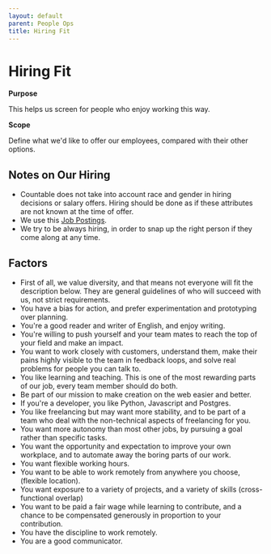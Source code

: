 ```yaml
---
layout: default
parent: People Ops
title: Hiring Fit
---
```


# Hiring Fit

**Purpose**

This helps us screen for people who enjoy working this way.

**Scope**

Define what we'd like to offer our employees, compared with their other options.

## Notes on Our Hiring

  - Countable does not take into account race and gender in hiring
    decisions or salary offers. Hiring should be done as if these
    attributes are not known at the time of offer.
  - We use this [Job Postings](JOB_POSTINGS.md).
  - We try to be always hiring, in order to snap up the right person if
    they come along at any time.

## Factors

  - First of all, we value diversity, and that means not everyone will
    fit the description below. They are general guidelines of who will
    succeed with us, not strict requirements.
  - You have a bias for action, and prefer experimentation and
    prototyping over planning.
  - You're a good reader and writer of English, and enjoy writing.
  - You're willing to push yourself and your team mates to reach the top
    of your field and make an impact.
  - You want to work closely with customers, understand them, make their
    pains highly visible to the team in feedback loops, and solve real
    problems for people you can talk to.
  - You like learning and teaching. This is one of the most rewarding
    parts of our job, every team member should do both.
  - Be part of our mission to make creation on the web easier and
    better.
  - If you're a developer, you like Python, Javascript and Postgres.
  - You like freelancing but may want more stability, and to be part of
    a team who deal with the non-technical aspects of freelancing for
    you.
  - You want more autonomy than most other jobs, by pursuing a goal
    rather than specific tasks.
  - You want the opportunity and expectation to improve your own
    workplace, and to automate away the boring parts of our work.
  - You want flexible working hours.
  - You want to be able to work remotely from anywhere you choose,
    (flexible location).
  - You want exposure to a variety of projects, and a variety of skills
    (cross-functional overlap)
  - You want to be paid a fair wage while learning to contribute, and a
    chance to be compensated generously in proportion to your
    contribution.
  - You have the discipline to work remotely.
  - You are a good communicator.
